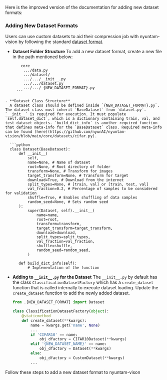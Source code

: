 Here is the improved version of the documentation for adding new dataset formats:

### Adding New Dataset Formats
Users can use custom datasets to aid their compression job with nyuntam-vision by following the standard [dataset format](https://nyunai.github.io/nyun-docs/dataset/).

- **Dataset Folder Structure**
  To add a new dataset format, create a new file in the path mentioned below:
```
	   core
		.../data.py
	    .../dataset/
	    .../.../__init__.py
	    .../.../dataset.py
	    .../.../ {NEW_DATASET_FORMAT}.py
	 ```

- **Dataset Class Structure**
  A dataset class should be defined inside `{NEW_DATASET_FORMAT}.py`. The dataset class must inherit `BaseDataset` from `dataset.py`. `__init__` is required for execution. It must populate `self.dataset_dict`, which is a dictionary containing train, val, and test dataset objects. `build_dict_info` is another required function that defines meta-info for the `BaseDataset` class. Required meta-info can be found [here](https://github.com/nyunAI/nyuntam-vision/blob/main/core/datasets/cifar.py).

  ```python
  class Dataset(BaseDataset):
      def __init__(
          self,
          name=None, # Name of dataset
          root=None, # Root directory of folder
          transform=None, # Transform for images
          target_transform=None, # Transform for target
          download=True, # Download from the internet
          split_types=None, # [train, val] or [train, test, val]
          val_fraction=0.2, # Percentage of samples to be considered for validation
          shuffle=True, # Enables shuffling of data samples
          random_seed=None, # Sets random seed
      ):
          super(Dataset, self).__init__(
              name=name,
              root=root,
              transform=transform,
              target_transform=target_transform,
              download=download,
              split_types=split_types,
              val_fraction=val_fraction,
              shuffle=shuffle,
              random_seed=random_seed,
          )

      def build_dict_info(self):
          # Implementation of the function
  ```

- **Adding to `__init__.py` for the Dataset**
  The `__init__.py` by default has the class `ClassificationDatasetFactory` which has a `create_dataset` function that is called internally to execute dataset loading. Update the `create_dataset` function to add the newly added dataset.

  ```python
  from .{NEW_DATASET_FORMAT} import Dataset

  class ClassificationDatasetFactory(object):
      @staticmethod
      def create_dataset(**kwargs):
          name = kwargs.get('name', None)
          ...
          if 'CIFAR10' == name:
              obj_dfactory = CIFAR10Dataset(**kwargs)
          elif '{NEW_DATASET_NAME}' == name:
              obj_dfactory = Dataset(**kwargs)
          else:
              obj_dfactory = CustomDataset(**kwargs)
          ...
  ```

Follow these steps to add a new dataset format to nyuntam-vison
